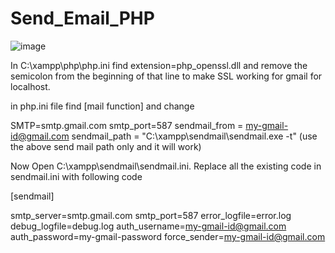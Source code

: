 # Send_Email_PHP

![image](https://github.com/Asavei16/Send_Email_PHP/assets/57408487/bdb8742c-80f0-4676-bc1b-8d3dcac229f6)


In C:\xampp\php\php.ini find extension=php_openssl.dll and remove the semicolon from the beginning of that line to make SSL working for gmail for localhost.

in php.ini file find [mail function] and change

SMTP=smtp.gmail.com
smtp_port=587
sendmail_from = my-gmail-id@gmail.com
sendmail_path = "C:\xampp\sendmail\sendmail.exe -t"
(use the above send mail path only and it will work)

Now Open C:\xampp\sendmail\sendmail.ini. Replace all the existing code in sendmail.ini with following code

[sendmail]

smtp_server=smtp.gmail.com
smtp_port=587
error_logfile=error.log
debug_logfile=debug.log
auth_username=my-gmail-id@gmail.com
auth_password=my-gmail-password
force_sender=my-gmail-id@gmail.com
